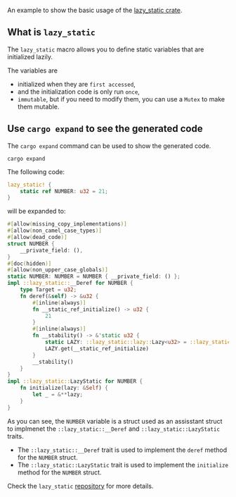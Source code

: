 An example to show the basic usage of the [lazy_static crate](https://crates.io/crates/lazy_static).

## What is `lazy_static`
The `lazy_static` macro allows you to define static variables that are initialized lazily. 

The variables are 
- initialized when they are `first accessed`,
- and the initialization code is only run `once`,
- `immutable`, but if you need to modify them, you can use a `Mutex` to make them mutable.

## Use `cargo expand` to see the generated code

The `cargo expand` command can be used to show the generated code.

```shell
cargo expand
```

The following code:

```rust
lazy_static! {
    static ref NUMBER: u32 = 21;
}
```

will be expanded to:

```rust
#[allow(missing_copy_implementations)]
#[allow(non_camel_case_types)]
#[allow(dead_code)]
struct NUMBER {
    __private_field: (),
}
#[doc(hidden)]
#[allow(non_upper_case_globals)]
static NUMBER: NUMBER = NUMBER { __private_field: () };
impl ::lazy_static::__Deref for NUMBER {
    type Target = u32;
    fn deref(&self) -> &u32 {
        #[inline(always)]
        fn __static_ref_initialize() -> u32 {
            21
        }
        #[inline(always)]
        fn __stability() -> &'static u32 {
            static LAZY: ::lazy_static::lazy::Lazy<u32> = ::lazy_static::lazy::Lazy::INIT;
            LAZY.get(__static_ref_initialize)
        }
        __stability()
    }
}
impl ::lazy_static::LazyStatic for NUMBER {
    fn initialize(lazy: &Self) {
        let _ = &**lazy;
    }
}
```

As you can see, the `NUMBER` variable is a struct used as an assisstant struct to implmenet the `::lazy_static::__Deref` and `::lazy_static::LazyStatic` traits.

- The `::lazy_static::__Deref` trait is used to implement the `deref` method for the `NUMBER` struct.
- The `::lazy_static::LazyStatic` trait is used to implement the `initialize` method for the `NUMBER` struct.

Check the `lazy_static` [repository](https://github.com/rust-lang-nursery/lazy-static.rs) for more details.
